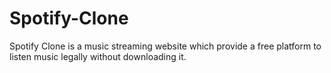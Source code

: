 # Spotify-Clone
 Spotify Clone is a music streaming website which provide a free platform to listen music legally without downloading it.
